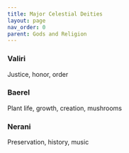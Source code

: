 ```yaml
---
title: Major Celestial Deities
layout: page
nav_order: 0
parent: Gods and Religion
---
```


### Valiri
Justice, honor, order

### Baerel
Plant life, growth, creation, mushrooms

### Nerani
Preservation, history, music
